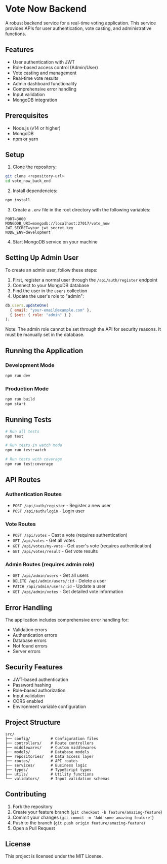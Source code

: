 # Vote Now Backend

A robust backend service for a real-time voting application. This service provides APIs for user authentication, vote casting, and administrative functions.

## Features

- User authentication with JWT
- Role-based access control (Admin/User)
- Vote casting and management
- Real-time vote results
- Admin dashboard functionality
- Comprehensive error handling
- Input validation
- MongoDB integration

## Prerequisites

- Node.js (v14 or higher)
- MongoDB
- npm or yarn

## Setup

1. Clone the repository:

```bash
git clone <repository-url>
cd vote_now_back_end
```

2. Install dependencies:

```bash
npm install
```

3. Create a `.env` file in the root directory with the following variables:

```env
PORT=3000
MONGODB_URI=mongodb://localhost:27017/vote_now
JWT_SECRET=your_jwt_secret_key
NODE_ENV=development
```

4. Start MongoDB service on your machine

## Setting Up Admin User

To create an admin user, follow these steps:

1. First, register a normal user through the `/api/auth/register` endpoint
2. Connect to your MongoDB database
3. Find the user in the `users` collection
4. Update the user's role to "admin":

```javascript
db.users.updateOne(
  { email: "your-email@example.com" },
  { $set: { role: "admin" } }
);
```

Note: The admin role cannot be set through the API for security reasons. It must be manually set in the database.

## Running the Application

### Development Mode

```bash
npm run dev
```

### Production Mode

```bash
npm run build
npm start
```

## Running Tests

```bash
# Run all tests
npm test

# Run tests in watch mode
npm run test:watch

# Run tests with coverage
npm run test:coverage
```

## API Routes

### Authentication Routes

- `POST /api/auth/register` - Register a new user
- `POST /api/auth/login` - Login user

### Vote Routes

- `POST /api/votes` - Cast a vote (requires authentication)
- `GET /api/votes` - Get all votes
- `GET /api/votes/my-vote` - Get user's vote (requires authentication)
- `GET /api/votes/result` - Get vote results

### Admin Routes (requires admin role)

- `GET /api/admin/users` - Get all users
- `DELETE /api/admin/users/:id` - Delete a user
- `PATCH /api/admin/users/:id` - Update a user
- `GET /api/admin/votes` - Get detailed vote information

## Error Handling

The application includes comprehensive error handling for:

- Validation errors
- Authentication errors
- Database errors
- Not found errors
- Server errors

## Security Features

- JWT-based authentication
- Password hashing
- Role-based authorization
- Input validation
- CORS enabled
- Environment variable configuration

## Project Structure

```
src/
├── config/         # Configuration files
├── controllers/    # Route controllers
├── middlewares/    # Custom middlewares
├── models/         # Database models
├── repositories/   # Data access layer
├── routes/         # API routes
├── services/       # Business logic
├── types/          # TypeScript types
├── utils/          # Utility functions
└── validators/     # Input validation schemas
```

## Contributing

1. Fork the repository
2. Create your feature branch (`git checkout -b feature/amazing-feature`)
3. Commit your changes (`git commit -m 'Add some amazing feature'`)
4. Push to the branch (`git push origin feature/amazing-feature`)
5. Open a Pull Request

## License

This project is licensed under the MIT License.
